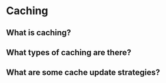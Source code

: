 # Caching

## What is caching? 

## What types of caching are there?

## What are some cache update strategies? 

